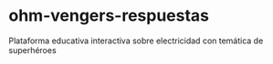 # ohm-vengers-respuestas
Plataforma educativa interactiva sobre electricidad con temática de superhéroes
